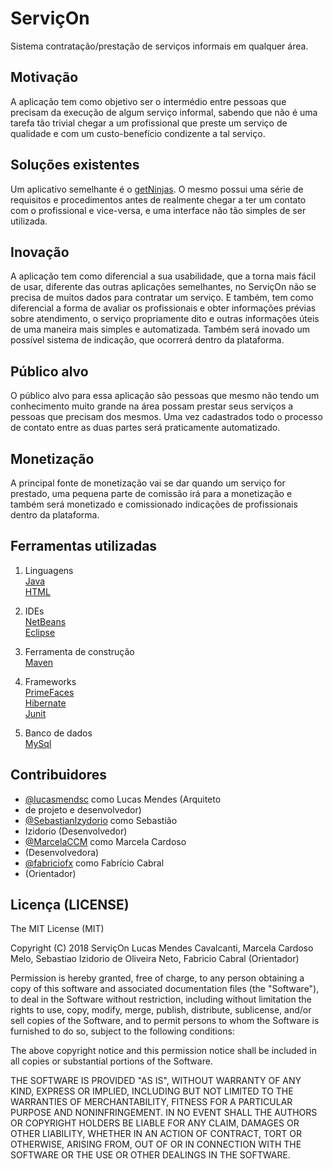 # ServiçOn

Sistema contratação/prestação de serviços informais em qualquer área.


## Motivação

A aplicação tem como objetivo ser o intermédio entre pessoas que precisam  da
execução de algum serviço informal, sabendo que não é uma tarefa tão trivial
chegar a um profissional que preste um serviço de qualidade e com um
custo-benefício condizente a tal serviço.


## Soluções existentes

Um aplicativo semelhante é o [getNinjas](https://www.getninjas.com.br). O mesmo
possui uma série de requisitos e procedimentos antes de realmente chegar a ter
um contato com o profissional e vice-versa, e uma interface não tão simples de
ser utilizada.


## Inovação

A aplicação tem como diferencial a sua usabilidade, que a torna mais fácil de
usar, diferente das outras aplicações semelhantes, no ServiçOn não se precisa
de muitos dados para contratar um serviço. E também, tem como diferencial a
forma de avaliar os profissionais e obter informações prévias sobre
atendimento, o serviço propriamente dito e outras informações úteis de uma
maneira mais simples e automatizada. Também será inovado um possível sistema de
indicação, que ocorrerá dentro da plataforma.

## Público alvo

O público alvo para essa aplicação são pessoas que mesmo não tendo um
conhecimento muito grande na área possam prestar seus serviços a pessoas que
precisam dos mesmos. Uma vez cadastrados todo o processo de contato entre as
duas partes será praticamente automatizado.


## Monetização

A principal fonte de monetização vai se dar quando um serviço for prestado, uma
pequena parte de comissão irá para a monetização e também será monetizado e
comissionado indicações de profissionais dentro da plataforma.

## Ferramentas utilizadas

1. Linguagens  
[Java](https://www.java.com/en/)  
[HTML](https://pt.wikipedia.org/wiki/HTML)

2. IDEs  
[NetBeans](https://netbeans.org/)  
[Eclipse](http://www.eclipse.org/)

3. Ferramenta de construção  
[Maven](https://maven.apache.org/)

4. Frameworks  
[PrimeFaces](https://www.primefaces.org/)  
[Hibernate](http://hibernate.org/)  
[Junit](https://junit.org/junit5/)

5. Banco de dados  
[MySql](https://www.mysql.com/)


## Contribuidores

- [@lucasmendsc](https://github.com/lucasmendsc) como Lucas Mendes (Arquiteto
- de projeto e desenvolvedor)
- [@SebastianIzydorio](https://github.com/SebastianIzydorio) como Sebastião
- Izidorio (Desenvolvedor)
- [@MarcelaCCM](https://github.com/MarcelaCCM) como Marcela Cardoso
- (Desenvolvedora)
- [@fabriciofx](https://github.com/fabriciofx) como Fabrício Cabral
- (Orientador)


## Licença (LICENSE)

The MIT License (MIT)

Copyright (C) 2018 ServiçOn Lucas Mendes Cavalcanti, Marcela Cardoso Melo,
Sebastiao Izidorio de Oliveira Neto, Fabricio Cabral (Orientador)

Permission is hereby granted, free of charge, to any person obtaining a copy
of this software and associated documentation files (the "Software"), to
deal in the Software without restriction, including without limitation the
rights to use, copy, modify, merge, publish, distribute, sublicense, and/or
sell copies of the Software, and to permit persons to whom the Software is
furnished to do so, subject to the following conditions:

The above copyright notice and this permission notice shall be included in
all copies or substantial portions of the Software.

THE SOFTWARE IS PROVIDED "AS IS", WITHOUT WARRANTY OF ANY KIND, EXPRESS OR
IMPLIED, INCLUDING BUT NOT LIMITED TO THE WARRANTIES OF MERCHANTABILITY,
FITNESS FOR A PARTICULAR PURPOSE AND NONINFRINGEMENT. IN NO EVENT SHALL THE
AUTHORS OR COPYRIGHT HOLDERS BE LIABLE FOR ANY CLAIM, DAMAGES OR OTHER
LIABILITY, WHETHER IN AN ACTION OF CONTRACT, TORT OR OTHERWISE, ARISING
FROM, OUT OF OR IN CONNECTION WITH THE SOFTWARE OR THE USE OR OTHER DEALINGS
IN THE SOFTWARE.
